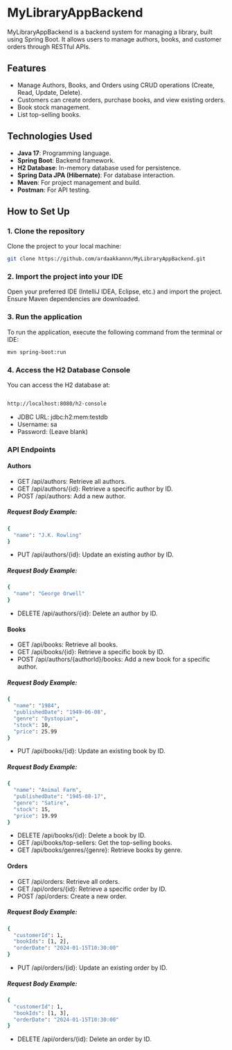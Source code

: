 # MyLibraryAppBackend

MyLibraryAppBackend is a backend system for managing a library, built using Spring Boot. It allows users to manage authors, books, and customer orders through RESTful APIs.

## Features

- Manage Authors, Books, and Orders using CRUD operations (Create, Read, Update, Delete).
- Customers can create orders, purchase books, and view existing orders.
- Book stock management.
- List top-selling books.

## Technologies Used

- **Java 17**: Programming language.
- **Spring Boot**: Backend framework.
- **H2 Database**: In-memory database used for persistence.
- **Spring Data JPA (Hibernate)**: For database interaction.
- **Maven**: For project management and build.
- **Postman**: For API testing.

## How to Set Up

### 1. Clone the repository
Clone the project to your local machine:
```bash
git clone https://github.com/ardaakkannn/MyLibraryAppBackend.git
```

### 2. Import the project into your IDE
Open your preferred IDE (IntelliJ IDEA, Eclipse, etc.) and import the project.  
Ensure Maven dependencies are downloaded.

### 3. Run the application
To run the application, execute the following command from the terminal or IDE:
```bash
mvn spring-boot:run
```
### 4. Access the H2 Database Console
You can access the H2 database at:

```bash

http://localhost:8080/h2-console
```
- JDBC URL: jdbc:h2:mem:testdb
- Username: sa
- Password: (Leave blank)

### API Endpoints
#### Authors
- GET /api/authors: Retrieve all authors.
- GET /api/authors/{id}: Retrieve a specific author by ID.
- POST /api/authors: Add a new author.
##### Request Body Example:
```bash
{
  "name": "J.K. Rowling"
}
```
- PUT /api/authors/{id}: Update an existing author by ID.
##### Request Body Example:
```bash
{
  "name": "George Orwell"
}
```
- DELETE /api/authors/{id}: Delete an author by ID.
#### Books
- GET /api/books: Retrieve all books.
- GET /api/books/{id}: Retrieve a specific book by ID.
- POST /api/authors/{authorId}/books: Add a new book for a specific author.
##### Request Body Example:
```bash
{
  "name": "1984",
  "publishedDate": "1949-06-08",
  "genre": "Dystopian",
  "stock": 10,
  "price": 25.99
}
```
- PUT /api/books/{id}: Update an existing book by ID.
##### Request Body Example:
```bash
{
  "name": "Animal Farm",
  "publishedDate": "1945-08-17",
  "genre": "Satire",
  "stock": 15,
  "price": 19.99
}
```
- DELETE /api/books/{id}: Delete a book by ID.
- GET /api/books/top-sellers: Get the top-selling books.
- GET /api/books/genres/{genre}: Retrieve books by genre.
#### Orders
- GET /api/orders: Retrieve all orders.
- GET /api/orders/{id}: Retrieve a specific order by ID.
- POST /api/orders: Create a new order.
##### Request Body Example:
```bash
{
  "customerId": 1,
  "bookIds": [1, 2],
  "orderDate": "2024-01-15T10:30:00"
}
```
- PUT /api/orders/{id}: Update an existing order by ID.
##### Request Body Example:
```bash
{
  "customerId": 1,
  "bookIds": [1, 3],
  "orderDate": "2024-01-15T10:30:00"
}
```
- DELETE /api/orders/{id}: Delete an order by ID.
